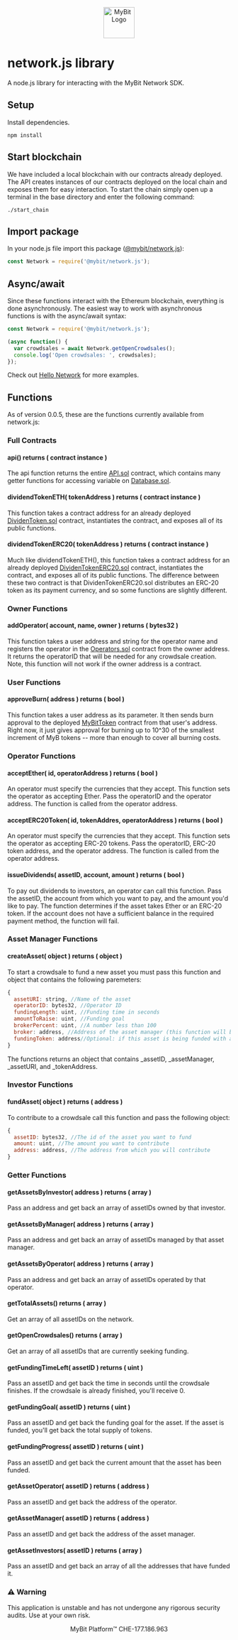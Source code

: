 <p align="center">
  <a href="https://mybit.io/">
    <img alt="MyBit Logo" src="https://files.mybit.io/favicons/favicon-96x96.png" width="70">
  </a>
</p>


# network.js library
A node.js library for interacting with the MyBit Network SDK.

## Setup

Install dependencies.

`npm install`

## Start blockchain

We have included a local blockchain with our contracts already deployed. The API creates instances of our contracts deployed on the local chain and exposes them for easy interaction. To start the chain simply open up a terminal in the base directory and enter the following command:

`./start_chain`

## Import package
In your node.js file import this package ([@mybit/network.js](https://www.npmjs.com/package/@mybit/network.js)):
```javascript
const Network = require('@mybit/network.js');
```

## Async/await
Since these functions interact with the Ethereum blockchain, everything is done asynchronously. The easiest way to work with asynchronous functions is with the async/await syntax:
```javascript
const Network = require('@mybit/network.js');

(async function() {
  var crowdsales = await Network.getOpenCrowdsales();
  console.log('Open crowdsales: ', crowdsales);
});
```
Check out [Hello Network](https://www.npmjs.com/package/@mybit/hello-network) for more examples.

## Functions
As of version 0.0.5, these are the functions currently available from network.js:

### Full Contracts
#### api() returns ( contract instance )
The api function returns the entire [API.sol](https://github.com/MyBitFoundation/MyBit-Network.tech/blob/master/contracts/database/API.sol) contract, which contains many getter functions for accessing variable on [Database.sol](https://github.com/MyBitFoundation/MyBit-Network.tech/blob/master/contracts/database/Database.sol).

#### dividendTokenETH( tokenAddress ) returns ( contract instance )
This function takes a contract address for an already deployed [DividenToken.sol](https://github.com/MyBitFoundation/MyBit-Network.tech/blob/master/contracts/tokens/erc20/DividendToken.sol) contract, instantiates the contract, and exposes all of its public functions.

#### dividendTokenERC20( tokenAddress ) returns ( contract instance )
Much like dividendTokenETH(), this function takes a contract address for an already deployed [DividenTokenERC20.sol](https://github.com/MyBitFoundation/MyBit-Network.tech/blob/master/contracts/tokens/erc20/DividendTokenERC20.sol) contract, instantiates the contract, and exposes all of its public functions. The difference between these two contract is that DividenTokenERC20.sol distributes an ERC-20 token as its payment currency, and so some functions are slightly different.

### Owner Functions
#### addOperator( account, name, owner ) returns ( bytes32 )
This function takes a user address and string for the operator name and registers the operator in the [Operators.sol](https://github.com/MyBitFoundation/MyBit-Network.tech/blob/master/contracts/roles/Operators.sol) contract from the owner address. It returns the operatorID that will be needed for any crowdsale creation. Note, this function will not work if the owner address is a contract.

### User Functions
#### approveBurn( address ) returns ( bool )
This function takes a user address as its parameter. It then sends burn approval to the deployed [MyBitToken](https://github.com/MyBitFoundation/MyBit-Network.tech/blob/master/contracts/tokens/erc20/BurnableToken.sol) contract from that user's address. Right now, it just gives approval for burning up to 10^30 of the smallest increment of MyB tokens -- more than enough to cover all burning costs.

### Operator Functions
#### acceptEther( id, operatorAddress ) returns ( bool )
An operator must specify the currencies that they accept. This function sets the operator as accepting Ether. Pass the operatorID and the operator address. The function is called from the operator address.

#### acceptERC20Token( id, tokenAddres, operatorAddress ) returns ( bool )
An operator must specify the currencies that they accept. This function sets the operator as accepting ERC-20 tokens. Pass the operatorID, ERC-20 token address, and the operator address. The function is called from the operator address.

#### issueDividends( assetID, account, amount ) returns ( bool )
To pay out dividends to investors, an operator can call this function. Pass the assetID, the account from which you want to pay, and the amount you'd like to pay. The function determines if the asset takes Ether or an ERC-20 token. If the account does not have a sufficient balance in the required payment method, the function will fail.

### Asset Manager Functions
#### createAsset( object ) returns ( object )
To start a crowdsale to fund a new asset you must pass this function and object that contains the following paremeters:
```javascript
{
  assetURI: string, //Name of the asset
  operatorID: bytes32, //Operator ID
  fundingLength: uint, //Funding time in seconds
  amountToRaise: uint, //Funding goal
  brokerPercent: uint, //A number less than 100
  broker: address, //Address of the asset manager (this function will be called from their account)
  fundingToken: address//Optional: if this asset is being funded with an ERC-20 token, you must pass the address
}
```
The functions returns an object that contains _assetID, _assetManager, _assetURI, and _tokenAddress.

### Investor Functions
#### fundAsset( object ) returns ( address )
To contribute to a crowdsale call this function and pass the following object:
```javascript
{
  assetID: bytes32, //The id of the asset you want to fund
  amount: uint, //The amount you want to contribute
  address: address, //The address from which you will contribute
}
```

### Getter Functions
#### getAssetsByInvestor( address ) returns ( array )
Pass an address and get back an array of assetIDs owned by that investor.

#### getAssetsByManager( address ) returns ( array )
Pass an address and get back an array of assetIDs managed by that asset manager.

#### getAssetsByOperator( address ) returns ( array )
Pass an address and get back an array of assetIDs operated by that operator.

#### getTotalAssets() returns ( array )
Get an array of all assetIDs on the network.

#### getOpenCrowdsales() returns ( array )
Get an array of all assetIDs that are currently seeking funding.

#### getFundingTimeLeft( assetID ) returns ( uint )
Pass an assetID and get back the time in seconds until the crowdsale finishes. If the crowdsale is already finished, you'll receive 0.

#### getFundingGoal( assetID ) returns ( uint )
Pass an assetID and get back the funding goal for the asset. If the asset is funded, you'll get back the total supply of tokens.

#### getFundingProgress( assetID ) returns ( uint )
Pass an assetID and get back the current amount that the asset has been funded.

#### getAssetOperator( assetID ) returns ( address )
Pass an assetID and get back the address of the operator.

#### getAssetManager( assetID ) returns ( address )
Pass an assetID and get back the address of the asset manager.

#### getAssetInvestors( assetID ) returns ( array )
Pass an assetID and get back an array of all the addresses that have funded it.


### ⚠️ Warning
This application is unstable and has not undergone any rigorous security audits. Use at your own risk.


<p align="center">
MyBit Platform™ CHE-177.186.963<br/>
</p>
